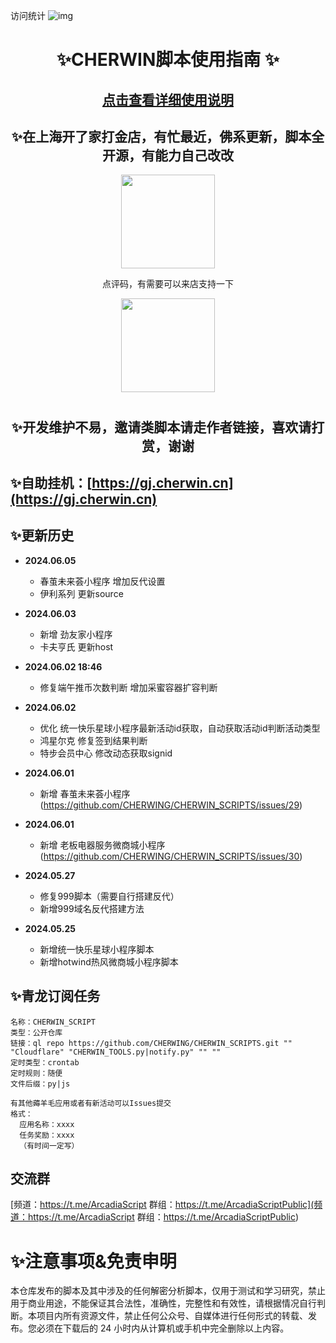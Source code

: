
访问统计
![img](https://profile-counter.glitch.me/zjk2017/count.svg)


# <h1 align="center">✨CHERWIN脚本使用指南 ✨</h1>

<h2 align="center"><a href="https://github.com/CHERWING/CHERWIN_SCRIPTS/wiki/%E2%9C%A8-CHERWIN%E8%84%9A%E6%9C%AC%E4%BD%BF%E7%94%A8%E6%8C%87%E5%8D%97-%E2%9C%A8">点击查看详细使用说明</a></h2>

<h2 align="center">✨在上海开了家打金店，有忙最近，佛系更新，脚本全开源，有能力自己改改</h2>


<p align="center">
  <img src="https://github.com/CHERWING/CHERWIN_SCRIPTS/assets/160421895/1c8a0f41-fb92-4b0e-abd1-0d85cba0081f" width="150">
</p>
<p align="center">
点评码，有需要可以来店支持一下
</p>

<p align="center">
  <img src="https://github.com/CHERWING/CHERWIN_SCRIPTS/assets/160421895/691b9f30-7d5c-4b55-8af0-0e8f14b6a424" width="150">
</p>

# <h2 align="center">✨开发维护不易，邀请类脚本请走作者链接，喜欢请打赏，谢谢</h2>

## ✨自助挂机：[https://gj.cherwin.cn](https://gj.cherwin.cn)

## ✨更新历史

- <b>2024.06.05</b>
    - 春茧未来荟小程序 增加反代设置
    - 伊利系列 更新source
      
- <b>2024.06.03</b>
    - 新增 劲友家小程序
    - 卡夫亨氏 更新host
      
- <b>2024.06.02 18:46</b>
    - 修复端午推币次数判断 增加采蜜容器扩容判断


- <b>2024.06.02</b>
    - 优化 统一快乐星球小程序最新活动id获取，自动获取活动id判断活动类型
    - 鸿星尔克 修复签到结果判断
    - 特步会员中心 修改动态获取signid

- <b>2024.06.01</b>
    - 新增 春茧未来荟小程序 (https://github.com/CHERWING/CHERWIN_SCRIPTS/issues/29)

- <b>2024.06.01</b>
    - 新增 老板电器服务微商城小程序(https://github.com/CHERWING/CHERWIN_SCRIPTS/issues/30)

- <b>2024.05.27</b>
    - 修复999脚本（需要自行搭建反代）
    - 新增999域名反代搭建方法

- <b>2024.05.25</b>
    - 新增统一快乐星球小程序脚本
    - 新增hotwind热风微商城小程序脚本


## ✨青龙订阅任务
```
名称：CHERWIN_SCRIPT
类型：公开仓库
链接：ql repo https://github.com/CHERWING/CHERWIN_SCRIPTS.git "" "Cloudflare" "CHERWIN_TOOLS.py|notify.py" "" ""
定时类型：crontab
定时规则：随便
文件后缀：py|js
```
```
有其他薅羊毛应用或者有新活动可以Issues提交
格式：
  应用名称：xxxx
  任务奖励：xxxx
  （有时间一定写）
```

## 交流群
[频道：https://t.me/ArcadiaScript 群组：https://t.me/ArcadiaScriptPublic](频道：https://t.me/ArcadiaScript 群组：https://t.me/ArcadiaScriptPublic)

# ✨注意事项&免责申明
 本仓库发布的脚本及其中涉及的任何解密分析脚本，仅用于测试和学习研究，禁止用于商业用途，不能保证其合法性，准确性，完整性和有效性，请根据情况自行判断。本项目内所有资源文件，禁止任何公众号、自媒体进行任何形式的转载、发布。您必须在下载后的 24 小时内从计算机或手机中完全删除以上内容。
